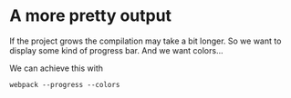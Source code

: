 # A more pretty output

If the project grows the compilation may take a bit longer. So we want to display some kind of progress bar. And we want colors...

We can achieve this with

``` text
webpack --progress --colors
```
